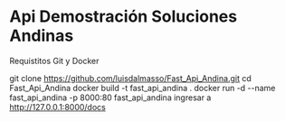 # Api Demostración Soluciones Andinas

Requistitos Git y Docker

git clone https://github.com/luisdalmasso/Fast_Api_Andina.git
cd Fast_Api_Andina
docker build -t fast_api_andina .
docker run -d --name fast_api_andina -p 8000:80 fast_api_andina
ingresar a http://127.0.0.1:8000/docs
